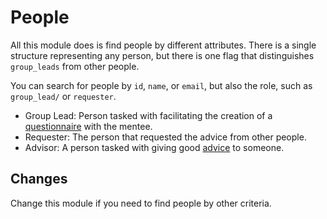 # People

All this module does is find people by different attributes.
There is a single structure representing any person, but there is one flag that
distinguishes `group_leads` from other people.

You can search for people by `id`, `name`, or `email`, but also the role, such as `group_lead/` or `requester`.

* Group Lead: Person tasked with facilitating the creation of a [questionnaire](lib/advisor/core/questionnaire/README.md) with the mentee.
* Requester: The person that requested the advice from other people.
* Advisor: A person tasked with giving good [advice](lib/advisor/core/advice/README.md) to someone.


## Changes

Change this module if you need to find people by other criteria.
